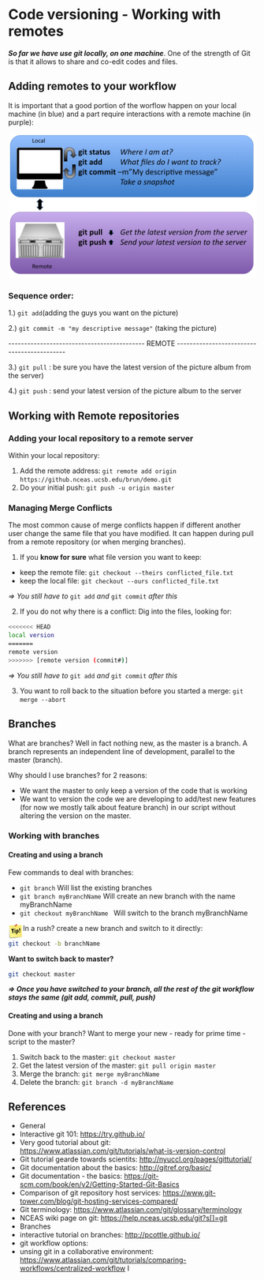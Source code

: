 # Code versioning - Working with remotes

***So far we have use git locally, on one machine***. One of the strength of Git is that it allows to share and co-edit codes and files.

## Adding remotes to your workflow

It is important that a good portion of the worflow happen on your local machine (in blue) and a part require interactions with a remote machine (in purple):

![](images/git_workflow_detailed.png)

### Sequence order: 

1.) ```git add```(adding the guys you want on the picture)

2.) ```git commit -m "my descriptive message"``` (taking the picture)

-------------------------------------------  REMOTE  -------------------------------------------

3.) ```git pull``` : be sure you have the latest version of the picture album from the server)

4.) ```git push``` : send your latest version of the picture album to the server


## Working with Remote repositories

### Adding your local repository to a remote server

Within your local repository:

1. Add the remote address: ```git remote add origin https://github.nceas.ucsb.edu/brun/demo.git```
2. Do your initial push: ```git push -u origin master```

### Managing Merge Conflicts

The most common cause of merge conflicts happen if different another user change the same file that you have modified. It can happen during pull from a remote repository (or when merging branches).

1. If you **know for sure** what file version you want to keep:

 * keep the remote file: ```git checkout --theirs conflicted_file.txt```
 * keep the local file: ```git checkout --ours conflicted_file.txt```

*=> You still have to* ```git add``` *and* ```git commit``` *after this*

2. If you do not why there is a conflict:
  Dig into the files, looking for:

```bash
<<<<<<< HEAD
local version
=======
remote version
>>>>>>> [remote version (commit#)]
```

*=> You still have to* `git add` *and* `git commit` *after this*

3. You want to roll back to the situation before you started a merge: `git merge --abort`

## Branches
What are branches?  Well in fact nothing new, as the master is a branch. A branch represents an independent line of development, parallel to the master (branch). 

Why should I use branches?  for 2 reasons:

* We want the master to only keep a version of the code that is working
* We want to version the code we are developing to add/test new features (for now we mostly talk about feature branch) in our script without altering the version on the master.

### Working with branches

#### Creating and using a branch

Few commands to deal with branches:

* ```git branch```	Will list the existing branches
* ```git branch myBranchName``` 	Will create an new branch with the
							name myBranchName
* `git checkout myBranchName ` Will switch to the branch myBranchName

<img style="float: left;width: 30px;" src="images/tip.png"/> In a rush? create a new branch and switch to it directly:

```bash
git checkout -b branchName
```


**Want to switch back to master?**

```bash
git checkout master
```

***=> Once you have switched to your branch, all the rest of the git workflow stays the same (git add, commit, pull, push)***

#### Creating and using a branch

Done with your branch? Want to merge your new - ready for prime time - script to the master?

1. Switch back to the master: 	```git checkout master```
2. Get the latest version of the master: ```git pull origin master```
3. Merge the branch: 			```git merge myBranchName ```
4. Delete the branch:			```git branch -d myBranchName```


## References
- General
 - Interactive git 101: https://try.github.io/ 
 - Very good tutorial about git: https://www.atlassian.com/git/tutorials/what-is-version-control
 - Git tutorial gearde towards scientits: http://nyuccl.org/pages/gittutorial/
 - Git documentation about the basics: http://gitref.org/basic/
 - Git documentation - the basics: https://git-scm.com/book/en/v2/Getting-Started-Git-Basics
 - Comparison of git repository host services: https://www.git-tower.com/blog/git-hosting-services-compared/
 - Git terminology: https://www.atlassian.com/git/glossary/terminology
 - NCEAS wiki page on git: https://help.nceas.ucsb.edu/git?s[]=git
- Branches
 - 	interactive tutorial on branches: http://pcottle.github.io/
- git workflow options:
 -  unsing git in a collaborative environment: https://www.atlassian.com/git/tutorials/comparing-workflows/centralized-workflow 
I